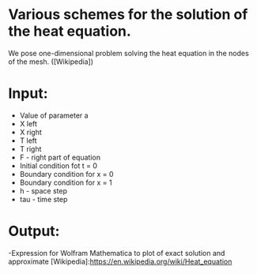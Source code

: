 # Various schemes for the solution of the heat equation.
We pose one-dimensional problem solving the heat equation in the nodes of the mesh. ([Wikipedia])
# Input:
 - Value of parameter a
 - X left
 - X right
 - T left
 - T right
 - F - right part of equation
 - Initial condition fot t = 0
 - Boundary condition for x = 0
 - Boundary condition for x = 1
 - h - space step
 - tau - time step

# Output:
 -Expression for Wolfram Mathematica to plot of exact solution and approximate
[Wikipedia]:https://en.wikipedia.org/wiki/Heat_equation
